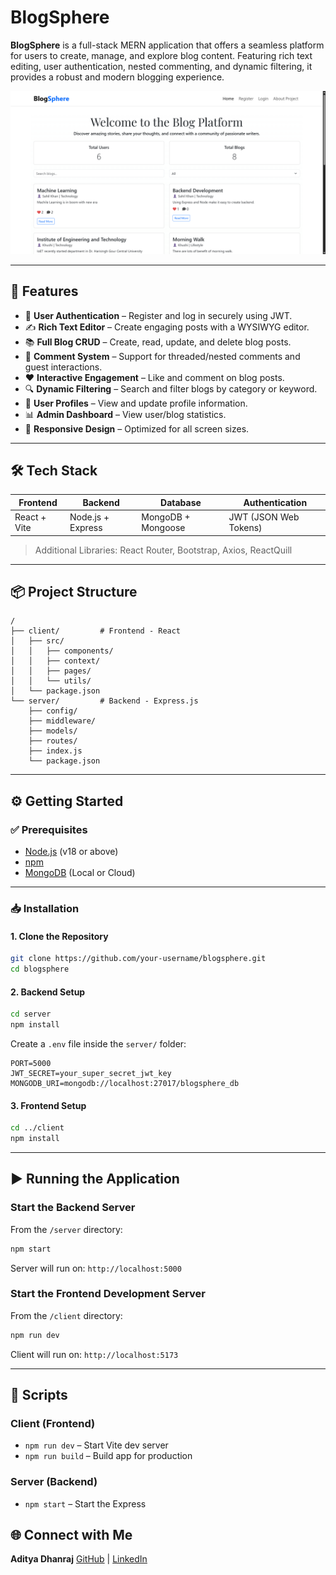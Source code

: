 # BlogSphere

**BlogSphere** is a full-stack MERN application that offers a seamless platform for users to create, manage, and explore blog content. Featuring rich text editing, user authentication, nested commenting, and dynamic filtering, it provides a robust and modern blogging experience.

![BlogSphere Screenshot](./image.png)

---

## 🚀 Features

* 🔐 **User Authentication** – Register and log in securely using JWT.
* ✍️ **Rich Text Editor** – Create engaging posts with a WYSIWYG editor.
* 📚 **Full Blog CRUD** – Create, read, update, and delete blog posts.
* 💬 **Comment System** – Support for threaded/nested comments and guest interactions.
* ❤️ **Interactive Engagement** – Like and comment on blog posts.
* 🔍 **Dynamic Filtering** – Search and filter blogs by category or keyword.
* 👤 **User Profiles** – View and update profile information.
* 📊 **Admin Dashboard** – View user/blog statistics.
* 📱 **Responsive Design** – Optimized for all screen sizes.

---

## 🛠️ Tech Stack

| Frontend     | Backend           | Database           | Authentication        |
| ------------ | ----------------- | ------------------ | --------------------- |
| React + Vite | Node.js + Express | MongoDB + Mongoose | JWT (JSON Web Tokens) |

> Additional Libraries: React Router, Bootstrap, Axios, ReactQuill

---

## 📦 Project Structure

```
/
├── client/         # Frontend - React
│   ├── src/
│   │   ├── components/
│   │   ├── context/
│   │   ├── pages/
│   │   └── utils/
│   └── package.json
└── server/         # Backend - Express.js
    ├── config/
    ├── middleware/
    ├── models/
    ├── routes/
    ├── index.js
    └── package.json
```

---

## ⚙️ Getting Started

### ✅ Prerequisites

* [Node.js](https://nodejs.org/) (v18 or above)
* [npm](https://www.npmjs.com/)
* [MongoDB](https://www.mongodb.com/try/download/community) (Local or Cloud)

---

### 📥 Installation

#### 1. Clone the Repository

```bash
git clone https://github.com/your-username/blogsphere.git
cd blogsphere
```

#### 2. Backend Setup

```bash
cd server
npm install
```

Create a `.env` file inside the `server/` folder:

```env
PORT=5000
JWT_SECRET=your_super_secret_jwt_key
MONGODB_URI=mongodb://localhost:27017/blogsphere_db
```

#### 3. Frontend Setup

```bash
cd ../client
npm install
```

---

## ▶️ Running the Application

### Start the Backend Server

From the `/server` directory:

```bash
npm start
```

Server will run on: `http://localhost:5000`

### Start the Frontend Development Server

From the `/client` directory:

```bash
npm run dev
```

Client will run on: `http://localhost:5173`

---

## 📜 Scripts

### Client (Frontend)

* `npm run dev` – Start Vite dev server
* `npm run build` – Build app for production

### Server (Backend)

* `npm start` – Start the Express 

## 🌐 Connect with Me

**Aditya Dhanraj**
[GitHub](https://github.com/adityadhanraj24/) | [LinkedIn](www.linkedin.com/in/aditya-dhanraj-70a4981a7) 
